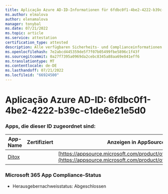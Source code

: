 ```yaml
---
title: Aplicação Azure AD-ID-Informationen für 6fdbc0f1-4be2-4222-b39c-c1de6e21e5d0
ms.author: elmalova
author: elenamalova
manager: tonybal
ms.date: 07/21/2022
ms.topic: article
ms.service: attestation
certification_type: attested
description: Alle verfügbaren Sicherheits- und Complianceinformationen für 6fdbc0f1-4be2-4222-b39c-c1de6e21e5d0.
ms.openlocfilehash: 7e2abcd445359de5f7f07b05499fbe5896c1f43f
ms.sourcegitcommit: 0a27f7395a0969da2cebc8345a88aa69e841eff6
ms.translationtype: MT
ms.contentlocale: de-DE
ms.lasthandoff: 07/21/2022
ms.locfileid: "66924500"
---
```

# <a name="azure-app-id-6fdbc0f1-4be2-4222-b39c-c1de6e21e5d0"></a>Aplicação Azure AD-ID: 6fdbc0f1-4be2-4222-b39c-c1de6e21e5d0


### <a name="apps-associated-with-this-id"></a>Apps, die dieser ID zugeordnet sind:
| **App-Name** | **Zertifiziert** | **Anzeigen in AppSource** |
|--------------|---------------|-----------------------|
| [Ditox](../forward/WA200004193.md) |  | [https://appsource.microsoft.com/product/office/WA200004193](https://appsource.microsoft.com/product/office/WA200004193) |

### <a name="microsoft-365-app-compliance-status"></a>Microsoft 365 App Compliance-Status
- Herausgebernachweisstatus: Abgeschlossen
